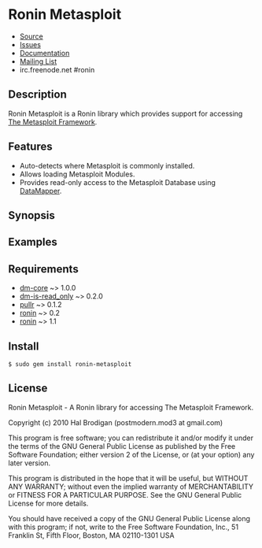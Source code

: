 # Ronin Metasploit

* [Source](http://github.com/ronin-ruby/ronin-metasploit/)
* [Issues](http://github.com/ronin-ruby/ronin-metasploit/issues)
* [Documentation](http://rubydoc.info/github/ronin-ruby/ronin-metasploit/frames)
* [Mailing List](http://groups.google.com/group/ronin-ruby)
* irc.freenode.net #ronin

## Description

Ronin Metasploit is a Ronin library which provides support for accessing
[The Metasploit Framework](http://www.metasploit.com/).

## Features

* Auto-detects where Metasploit is commonly installed.
* Allows loading Metasploit Modules.
* Provides read-only access to the Metasploit Database using
  [DataMapper](http://datamapper.org).

## Synopsis

## Examples

## Requirements

* [dm-core](http://datamapper.org) ~> 1.0.0
* [dm-is-read_only](http://github.com/postmodern/dm-is-read_only) ~> 0.2.0
* [pullr](http://github.com/postmodern/pullr) ~> 0.1.2
* [ronin](http://ronin-ruby.github.com/) ~> 0.2
* [ronin](http://ronin-ruby.github.com/) ~> 1.1

## Install

    $ sudo gem install ronin-metasploit

## License

Ronin Metasploit - A Ronin library for accessing The Metasploit Framework.

Copyright (c) 2010 Hal Brodigan (postmodern.mod3 at gmail.com)

This program is free software; you can redistribute it and/or modify
it under the terms of the GNU General Public License as published by
the Free Software Foundation; either version 2 of the License, or
(at your option) any later version.

This program is distributed in the hope that it will be useful,
but WITHOUT ANY WARRANTY; without even the implied warranty of
MERCHANTABILITY or FITNESS FOR A PARTICULAR PURPOSE.  See the
GNU General Public License for more details.

You should have received a copy of the GNU General Public License
along with this program; if not, write to the Free Software
Foundation, Inc., 51 Franklin St, Fifth Floor, Boston, MA  02110-1301  USA
